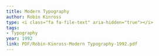 ```yaml
---
title: Modern Typography
author: Robin Kinross
type: <i class="fa fa-file-text" aria-hidden="true"></i>
tags:
- Typography
year: 1992
link: PDF/Robin-Kinross-Modern Typography-1992.pdf
---
```

